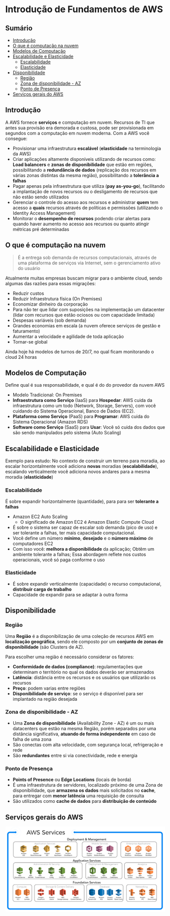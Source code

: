 <h1> Introdução de Fundamentos de AWS </h1>

<h2> Sumário </h2>

- [Introdução](#introdução)
- [O que é computação na nuvem](#o-que-é-computação-na-nuvem)
- [Modelos de Computação](#modelos-de-computação)
- [Escalabilidade e Elasticidade](#escalabilidade-e-elasticidade)
  - [Escalabilidade](#escalabilidade)
  - [Elasticidade](#elasticidade)
- [Disponibilidade](#disponibilidade)
  - [Região](#região)
  - [Zona de disponibilidade - AZ](#zona-de-disponibilidade---az)
  - [Ponto de Presença](#ponto-de-presença)
- [Serviços gerais do AWS](#serviços-gerais-do-aws)

## Introdução

A AWS fornece **serviços** e computação em nuvem. Recursos de TI que antes sua provisão era demorada e custosa, pode ser provisionada em segundos com a computação em nuvem moderna. Com a AWS você consegue:

- Provisionar uma infraestrutura **escalável** (**elasticidade** na terminologia da AWS)
- Criar aplicações altamente disponíveis utilizando de recursos como: **Load balancers** e **zonas de disponibilidade** que estão em regiões, possibilitando a **redundância de dados** (replicação dos recursos em várias zonas distintas da mesma região), possibilitando a **tolerância a falhas**
- Pagar apenas pela infraestrutura que utiliza (**pay as-you-go**), facilitando a implantação de novos recursos ou o desligamento de recursos que não estão sendo utilizados
- Gerenciar o controle do acesso aos recursos e administrar **quem** tem acesso a **quais** recursos através de políticas e permissões (utilizando o Identity Access Management)
- Monitorar o **desempenho de recursos** podendo criar alertas para quando haver aumento no acesso aos recursos ou quanto atingir métricas pré determinadas

## O que é computação na nuvem

> É a entrega sob demanda de recursos computacionais, através de uma plataforma de serviços via Internet, sem o gerenciamento ativo do usuário

Atualmente muitas empresas buscam migrar para o ambiente cloud, sendo algumas das razões para essas migrações:

- Reduzir custos
- Reduzir Infraestrutura física (On Premises)
- Economizar dinheiro da corporação
- Para não ter que lidar com suposições na implementação um datacenter (lidar com recursos que estão ociosos ou com capacidade limitada)
- Despesas variáveis (sob demanda)
- Grandes economias em escala (a nuvem oferece serviços de gestão e faturamento)
- Aumentar a velocidade e agilidade de toda aplicação
- Tornar-se global

Ainda hoje há modelos de turnos de 20/7, no qual ficam monitorando o cloud 24 horas

## Modelos de Computação

Define qual é sua responsabilidade, e qual é do do provedor da nuvem AWS

- Modelo Tradicional: On Premises
- **Infraestrutura como Serviço** (IaaS) para **Hospedar**: AWS cuida da infraestrutura como um todo (Network, Storage, Servers), com você cuidando do Sistema Operacional, Banco de Dados (EC2).
- **Plataforma como Serviço** (PaaS) para **Programar**: AWS cuida do Sistema Operacional (Amazon RDS)
- **Software como Serviço** (SaaS) para **Usar**: Você só cuida dos dados que são sendo manipulados pelo sistema (Auto Scaling)

## Escalabilidade e Elasticidade

Exemplo para estudo: No contexto de construir um terreno para moradia, ao escalar horizontalmente você adiciona **novas** moradias (**escalabilidade**), escalando verticalmente você adiciona novos andares para a mesma moradia (**elasticidade**)

### Escalabilidade

É sobre expandir horizontalmente (quantidade), para para ser **tolerante a falhas**

- Amazon EC2 Auto Scaling
  - O significado de Amazon EC2 é Amazon Elastic Compute Cloud
- É sobre o sistema ser capaz de escalar sob demanda (pico de uso) e ser tolerante a falhas, ter mais capacidade computacional.
- Você define um número **mínimo**, **desejado** e o **número máximo** de computadores EC2
- Com isso você: **melhora a disponibilidade** da aplicação; Obtêm um ambiente tolerante a falhas; Essa abordagem reflete nos custos operacionais, você só paga conforme o uso

### Elasticidade

- É sobre expandir verticalmente (capacidade) o recurso computacional, **distribuir carga de trabalho**
- Capacidade de expandir para se adaptar à outra forma

## Disponibilidade

### Região

Uma **Região** é a disponibilização de uma coleção de recursos AWS em **localização geográfica**, sendo ele composto por um **conjunto de zonas de disponibilidade** (são Clusters de AZ).

Para escolher uma região é necessário considerar os fatores:

- **Conformidade de dados (compliance)**: regulamentações que determinam o território no qual os dados deverão ser armazenados
- **Latência**: distância entre os recursos e os usuários que utilizarão os recursos
- **Preço**: podem varias entre regiões
- **Disponibilidade de serviço**: se o serviço é disponível para ser implantado na região desejada

### Zona de disponibilidade - AZ

- Uma **Zona de disponibilidade** (Availability Zone - AZ) é um ou mais datacenters que estão na mesma Região, porém separados por uma distância significativa, **atuando de forma independente** em caso de falha de uma zona
- São conectas com alta velocidade, com segurança local, refrigeração e rede
- São **redundantes** entre si via conectividade, rede e energia

### Ponto de Presença

- **Points of Presence** ou **Edge Locations** (locais de borda)
- É uma infraestrutura de servidores, localizado próximo de uma Zona de disponibilidade, que **armazena os dados** mais solicitados no **cache**, para entregar com **menor latência** uma requisição de consulta
- São utilizados como **cache de dados** para **distribuição de conteúdo**

## Serviços gerais do AWS

![Conteúdo](./images/services2.png)
